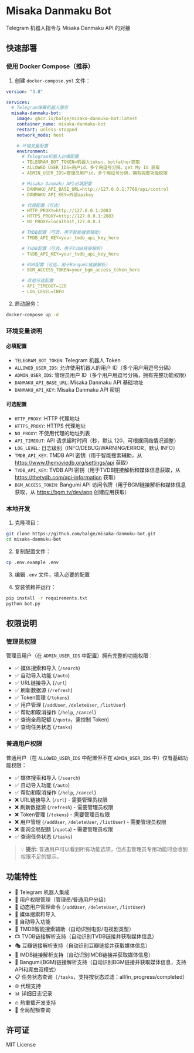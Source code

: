 # Misaka Danmaku Bot

Telegram 机器人指令与 Misaka Danmaku API 的对接

## 快速部署

### 使用 Docker Compose（推荐）

1. 创建 `docker-compose.yml` 文件：

```yaml
version: "3.8"

services:
  # Telegram弹幕机器人服务
  misaka-danmaku-bot:
    image: ghcr.io/balge/misaka-danmuku-bot:latest
    container_name: misaka-danmaku-bot
    restart: unless-stopped
    network_mode: host

    # 环境变量配置
    environment:
      # Telegram机器人必填配置
      - TELEGRAM_BOT_TOKEN=机器人token，botfather获取
      - ALLOWED_USER_IDS=用户id，多个用逗号分隔，get My Id 获取
      - ADMIN_USER_IDS=管理员用户id，多个用逗号分隔，拥有完整功能权限

      # Misaka Danmaku API必填配置
      - DANMAKU_API_BASE_URL=http://127.0.0.1:7768/api/control
      - DANMAKU_API_KEY=外部apikey

      # 代理配置（可选）
      - HTTP_PROXY=http://127.0.0.1:2083
      - HTTPS_PROXY=http://127.0.0.1:2083
      - NO_PROXY=localhost,127.0.0.1

      # TMDB配置（可选，用于智能搜索辅助）
      - TMDB_API_KEY=your_tmdb_api_key_here

      # TVDB配置（可选，用于TVDB链接解析）
      - TVDB_API_KEY=your_tvdb_api_key_here

      # BGM配置（可选，用于Bangumi链接解析）
      - BGM_ACCESS_TOKEN=your_bgm_access_token_here

      # 其他可选配置
      - API_TIMEOUT=120
      - LOG_LEVEL=INFO
```

2. 启动服务：

```bash
docker-compose up -d
```

### 环境变量说明

#### 必填配置

- `TELEGRAM_BOT_TOKEN`: Telegram 机器人 Token
- `ALLOWED_USER_IDS`: 允许使用机器人的用户 ID（多个用户用逗号分隔）
- `ADMIN_USER_IDS`: 管理员用户 ID（多个用户用逗号分隔，拥有完整功能权限）
- `DANMAKU_API_BASE_URL`: Misaka Danmaku API 基础地址
- `DANMAKU_API_KEY`: Misaka Danmaku API 密钥

#### 可选配置

- `HTTP_PROXY`: HTTP 代理地址
- `HTTPS_PROXY`: HTTPS 代理地址
- `NO_PROXY`: 不使用代理的地址列表
- `API_TIMEOUT`: API 请求超时时间（秒，默认 120，可根据网络情况调整）
- `LOG_LEVEL`: 日志级别（INFO/DEBUG/WARNING/ERROR，默认 INFO）
- `TMDB_API_KEY`: TMDB API 密钥（用于智能搜索辅助，从 https://www.themoviedb.org/settings/api 获取）
- `TVDB_API_KEY`: TVDB API 密钥（用于TVDB链接解析和媒体信息获取，从 https://thetvdb.com/api-information 获取）
- `BGM_ACCESS_TOKEN`: Bangumi API 访问令牌（用于BGM链接解析和媒体信息获取，从 https://bgm.tv/dev/app 创建应用获取）

### 本地开发

1. 克隆项目：

```bash
git clone https://github.com/balge/misaka-danmuku-bot.git
cd misaka-danmuku-bot
```

2. 复制配置文件：

```bash
cp .env.example .env
```

3. 编辑 `.env` 文件，填入必要的配置

4. 安装依赖并运行：

```bash
pip install -r requirements.txt
python bot.py
```

## 权限说明

### 管理员权限
管理员用户（在 `ADMIN_USER_IDS` 中配置）拥有完整的功能权限：
- ✅ 媒体搜索和导入 (`/search`)
- ✅ 自动导入功能 (`/auto`)
- ✅ URL链接导入 (`/url`)
- ✅ 刷新数据源 (`/refresh`)
- ✅ Token管理 (`/tokens`)
- ✅ 用户管理 (`/addUser`, `/deleteUser`, `/listUser`)
- ✅ 帮助和取消操作 (`/help`, `/cancel`)
- ✅ 查询全局配额 (`/quota`，需控制 Token)
- ✅ 查询任务状态 (`/tasks`)

### 普通用户权限
普通用户（在 `ALLOWED_USER_IDS` 中配置但不在 `ADMIN_USER_IDS` 中）仅有基础功能权限：
- ✅ 媒体搜索和导入 (`/search`)
- ✅ 自动导入功能 (`/auto`)
- ✅ 帮助和取消操作 (`/help`, `/cancel`)
- ❌ URL链接导入 (`/url`) - 需要管理员权限
- ❌ 刷新数据源 (`/refresh`) - 需要管理员权限
- ❌ Token管理 (`/tokens`) - 需要管理员权限
- ❌ 用户管理 (`/addUser`, `/deleteUser`, `/listUser`) - 需要管理员权限
- ❌ 查询全局配额 (`/quota`) - 需要管理员权限
- ✅ 查询任务状态 (`/tasks`)

> 💡 **提示**: 普通用户可以看到所有功能选项，但点击管理员专用功能时会收到权限不足的提示。

## 功能特性

- 🤖 Telegram 机器人集成
- 🔐 用户权限管理（管理员/普通用户分级）
- 📇 动态用户管理命令 (`/addUser`, `/deleteUser`, `/listUser`)
- 🎯 媒体搜索和导入
- 🔄 自动导入功能
- 🧠 TMDB智能搜索辅助（自动识别电影/电视剧类型）
- 📺 TVDB链接解析支持（自动识别TVDB链接并获取媒体信息）
- 🎭 豆瓣链接解析支持（自动识别豆瓣链接并获取媒体信息）
- 🌟 IMDB链接解析支持（自动识别IMDB链接并获取媒体信息）
- 🎯 Bangumi(BGM)链接解析支持（自动识别BGM链接并获取媒体信息，支持API和爬虫双模式）
- 📋 任务状态查询（`/tasks`，支持按状态过滤：all/in_progress/completed）
- 🌐 代理支持
- 📊 详细日志记录
- 🔥 热重载开发支持
- 🔢 全局配额查询

## 许可证

MIT License
